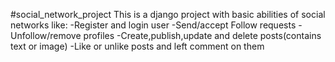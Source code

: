 #social_network_project
This is a django project with basic abilities of social networks like:
-Register and login user
-Send/accept Follow requests
-Unfollow/remove profiles
-Create,publish,update and delete posts(contains text or image)
-Like or unlike posts and left comment on them
